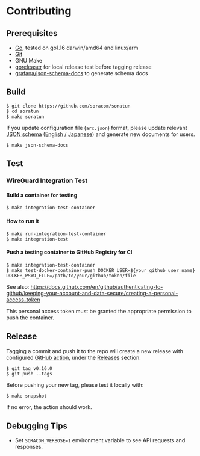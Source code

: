 # Contributing


## Prerequisites

- [Go](https://golang.org/), tested on go1.16 darwin/amd64 and linux/arm
- [Git](https://git-scm.com/)
- GNU Make
- [goreleaser](https://github.com/goreleaser/goreleaser) for local release test before tagging release
- [grafana/json-schema-docs](https://github.com/grafana/json-schema-docs) to generate schema docs

## Build

```console
$ git clone https://github.com/soracom/soratun
$ cd soratun
$ make soratun
```

If you update configuration file (`arc.json`) format, please update relevant [JSON
schema](https://json-schema.org/) ([English](schema/soratun-config.en.schema.json) / [Japanese](schema/soratun-config.ja.schema.json)) and generate new
documents for users.

```console
$ make json-schema-docs
```

## Test

### WireGuard Integration Test

#### Build a container for testing

```
$ make integration-test-container
```

#### How to run it

```
$ make run-integration-test-container
$ make integration-test
```

#### Push a testing container to GitHub Registry for CI

```
$ make integration-test-container
$ make test-docker-container-push DOCKER_USER=${your_github_user_name} DOCKER_PSWD_FILE=/path/to/your/github/token/file
```

See also: https://docs.github.com/en/github/authenticating-to-github/keeping-your-account-and-data-secure/creating-a-personal-access-token

This personal access token must be granted the appropriate permission to push the container.

## Release

Tagging a commit and push it to the repo will create a new release with configured [GitHub action](https://github.com/soracom/soratun/actions), under the [Releases](https://github.com/soracom/soratun/releases/) section.

```console
$ git tag v0.16.0
$ git push --tags
```

Before pushing your new tag, please test it locally with:

```console
$ make snapshot
```

If no error, the action should work.

## Debugging Tips

- Set `SORACOM_VERBOSE=1` environment variable to see API requests and responses.

